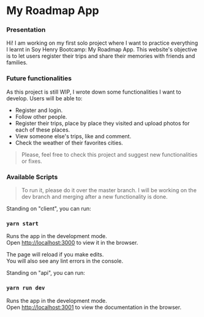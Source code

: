 # My Roadmap App

### Presentation
Hi! I am working on my first solo project where I want to practice everything I learnt in Soy Henry Bootcamp: My Roadmap App.
This website's objective is to let users register their trips and share their memories with friends and families. 

### Future functionalities
As this project is still WIP, I wrote down some functionalities I want to develop. Users will be able to:
- Register and login.
- Follow other people.
- Register their trips, place by place they visited and upload photos for each of these places.
- View someone else's trips, like and comment.
- Check the weather of their favorites cities.

> Please, feel free to check this project and suggest new functionalities or fixes. 

### Available Scripts
> To run it, please do it over the master branch. I will be working on the dev branch and merging after a new functionality is done. 

Standing on "client", you can run:
### `yarn start`

Runs the app in the development mode.\
Open [http://localhost:3000](http://localhost:3000) to view it in the browser.

The page will reload if you make edits.\
You will also see any lint errors in the console.

Standing on "api", you can run: 
### `yarn run dev`

Runs the app in the development mode.\
Open [http://localhost:3001](http://localhost:3001) to view the documentation in the browser.
